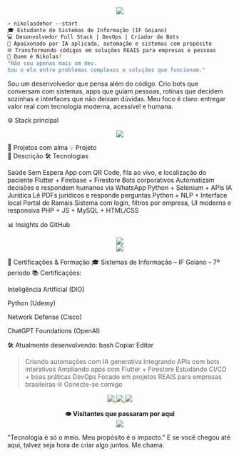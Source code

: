 <!-- Topo com banner dinâmico -->
<p align="center">
  <img src="https://capsule-render.vercel.app/api?type=waving&height=200&text=Nikolas%20de%20Hor&fontAlign=40&fontColor=ffffff&fontSize=40&desc=Inovando%20com%20propósito%2C%20codando%20com%20alma.&descAlign=60&descSize=16&color=gradient"/>
</p>

<!-- Console simulado -->
```bash
> nikolasdehor --start
🎓 Estudante de Sistemas de Informação (IF Goiano)
💻 Desenvolvedor Full Stack | DevOps | Criador de Bots
🧠 Apaixonado por IA aplicada, automação e sistemas com propósito
🌐 Transformando códigos em soluções REAIS para empresas e pessoas
🚀 Quem é Nikolas?
"Não sou apenas mais um dev.
Sou o elo entre problemas complexos e soluções que funcionam."
```

Sou um desenvolvedor que pensa além do código.
Crio bots que conversam com sistemas, apps que guiam pessoas, rotinas que decidem sozinhas e interfaces que não deixam dúvidas.
Meu foco é claro: entregar valor real com tecnologia moderna, acessível e humana.

⚙️ Stack principal
<div align="center"> <img src="https://skillicons.dev/icons?i=python,dart,flutter,js,java,firebase,mysql,docker,linux,github,vscode" /> </div>

🧠 Projetos com alma
💡 Projeto	
📄 Descrição	
🛠️ Tecnologias

Saúde Sem Espera	App com QR Code, fila ao vivo, e localização do paciente	Flutter + Firebase + Firestore
Bots corporativos	Automatizam decisões e respondem humanos via WhatsApp	Python + Selenium + APIs
IA Jurídica	Lê PDFs jurídicos e responde perguntas	Python + NLP + Interface local
Portal de Ramais	Sistema com login, filtros por empresa, UI moderna e responsiva	PHP + JS + MySQL + HTML/CSS

📊 Insights do GitHub
<div align="center"> <img src="https://github-readme-stats.vercel.app/api?username=nikolasdehor&show_icons=true&theme=tokyonight" /> <br/> <img src="https://github-readme-stats.vercel.app/api/top-langs/?username=nikolasdehor&layout=compact&theme=tokyonight" /> </div>
<div>

🧭 Certificações & Formação
🎓 Sistemas de Informação – IF Goiano – 7º período
📚 Certificações:

Inteligência Artificial (DIO)

Python (Udemy)

Network Defense (Cisco)

ChatGPT Foundations (OpenAI)

🛠 Atualmente desenvolvendo:
bash
Copiar
Editar
> Criando automações com IA generativa
> Integrando APIs com bots interativos
> Ampliando apps com Flutter + Firestore
> Estudando CI/CD + boas práticas DevOps
> Focado em projetos REAIS para empresas brasileiras
🌐 Conecte-se comigo
<div align="center"> <a href="https://linkedin.com/in/nikolasdehor"> <img src="https://img.shields.io/badge/LinkedIn-0A66C2?style=for-the-badge&logo=linkedin&logoColor=white" /> </a> <a href="https://instagram.com/nikolasdehor"> <img src="https://img.shields.io/badge/Instagram-E4405F?style=for-the-badge&logo=instagram&logoColor=white" /> </a> <a href="https://dehor.dev"> <img src="https://img.shields.io/badge/dehor.dev-000000?style=for-the-badge&logo=google-chrome&logoColor=white" /> </a> </div>
<p align="center"> <b>👁 Visitantes que passaram por aqui</b><br> <img src="https://profile-counter.glitch.me/nikolasdehor/count.svg" /> </p>

"Tecnologia é só o meio. Meu propósito é o impacto."
E se você chegou até aqui, talvez seja hora de criar algo juntos.
Me chama.
